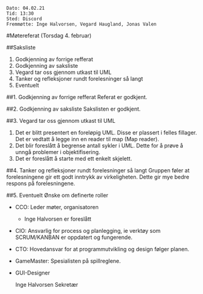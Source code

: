     Dato: 04.02.21
    Tid: 13:30
    Sted: Discord
    Fremmøtte: Inge Halvorsen, Vegard Haugland, Jonas Valen
    
#Møtereferat (Torsdag 4. februar)

##Saksliste
1. Godkjenning av forrige refferat
2. Godkjenning av saksliste
3. Vegard tar oss gjennom utkast til UML
4. Tanker og refleksjoner rundt forelesninger så langt
5. Eventuelt

##1. Godkjenning av forrige refferat
Referat er godkjent.

##2. Godkjenning av saksliste
Sakslisten er godkjent.

##3. Vegard tar oss gjennom utkast til UML
1. Det er blitt presentert en foreløpig UML. Disse er plassert i felles fillager.
   Det er vedtatt å legge inn en reader til map (Map reader).
2. Det blir foreslått å begrense antall sykler i UML.
   Dette for å prøve å unngå problemer i objektifisering.
3. Det er foreslått å starte med ett enkelt skjelett.

##4. Tanker og refleksjoner rundt forelesninger så langt
Gruppen føler at forelesningene gir ett godt inntrykk av virkeligheten. Dette gir mye
bedre respons på forelesningene.

##5. Eventuelt
Ønske om definerte roller
- CCO: Leder møter, organisatoren
    - Inge Halvorsen er foreslått
- CIO: Ansvarlig for process og planlegging, ie verktøy som SCRUM/KANBAN er oppdatert og fungerende.
- CTO: Hovedansvar for at programmutvikling og design følger planen.
- GameMaster: Spesialisten på spillreglene.
- GUI-Designer


    Inge Halvorsen
    Sekretær